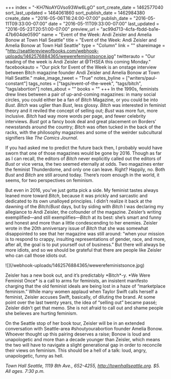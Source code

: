 +++
index = "-KH7NoAYGVso93Ww6LgO"
sort_create_date = 1462577040
sort_last_updated = 1464061860
sort_publish_date = 1462984380
create_date = "2016-05-06T16:24:00-07:00"
publish_date = "2016-05-11T09:33:00-07:00"
date = "2016-05-11T09:33:00-07:00"
last_updated = "2016-05-23T20:51:00-07:00"
preview_url = "ac99d713-4cfa-fbdd-ba1e-47b604de0590"
name = "Event of the Week: Andi Zeisler and Amelia Bonow at Town Hall Seattle"
title = "Event of the Week: Andi Zeisler and Amelia Bonow at Town Hall Seattle"
type = "Column"
link = ""
shareimage = "http://seattlereviewofbooks.com/webhook-uploads/1462576884365/wewerefeministsonce.jpg"
twitterauto = "Our reading of the week is Andi Zeisler at @THSEA this coming Monday."
facebookauto = "Our pick for Event of the Week is an onstage interview between Bitch magazine founder Andi Zeisler and Amelia Bonow at Town Hall Seattle."
make_image_tweet = "True"
notes_byline = ["writers/paul-constant"]
tags_notes = ["tags/event-of-the-week", "tags/bitch", "tags/abortion"]
notes_about = ""
books = ""
+++
In the 1990s, feminists drew lines between a pair of up-and-coming magazines: in many social circles, you could either be a fan of *Bitch* Magazine, or you could be into *Bust*. *Bitch* was uglier than *Bust*, less glossy. *Bitch* was interested in feminist theory and it reviled the concept of selling out; *Bust* was more fun, more inclusive. *Bitch* had way more words per page, and fewer celebrity interviews. *Bust* got a fancy book deal and great placement on Borders’ newsstands around the country; *Bitch* was often tucked in the back of the racks, with the philosophy magazines and some of the weirder subcultural signifiers like *The Comics Journal*. 

If you had asked me to predict the future back then, I probably would have sworn that one of those magazines would be gone by 2016. Though as far as I can recall, the editors of *Bitch* never explicitly called out the editors of *Bust* or vice versa, the two seemed eternally at odds. Two magazines enter the feminist Thunderdome, and only one can leave. Right? Happily, no. Both *Bust* and *Bitch* are still around today. There’s room enough in the world, it seems, for two perspectives on feminism.  

But even in 2016, you’ve just gotta pick a side. My feminist tastes always leaned more toward *Bitch*, because it was prickly and sarcastic and dedicated to its own unalloyed principles. I didn’t realize it back at the dawning of the *Bitch*/*Bust* days, but by siding with *Bitch* I was declaring my allegiance to Andi Zeisler, the cofounder of the magazine. Zeisler’s writing exemplified—and still exemplifies—*Bitch* at its best: she’s smart and funny and honest and more than a little condescending to her enemies. Zeisler wrote in the 20th anniversary issue of *Bitch* that she was somewhat disappointed to see that her magazine was still around: “when your mission is to respond to crappy, insulting representations of gender, race, and more, after all, the goal is to put yourself out of business.” But there will always be more idiots, and so we should be grateful that there are people like Zeisler who can call those idiots out.

<p class="image-left">![](/webhook-uploads/1462576884365/wewerefeministsonce.jpg)</p>
Zeisler has a new book out, and it’s predictably *Bitch*-y. *We Were Feminist Once* is a call to arms for feminists, an insistent manifesto charging that the old feminist ideals are being lost in a haze of “marketplace feminism.” While many women applaud when Taylor Swift calls herself a feminist, Zeisler accuses Swift, basically, of diluting the brand. At some point over the last twenty years, the idea of “selling out” became passé; Zeisler didn’t get that memo. She is not afraid to call out and shame people she believes are hurting feminism. 

On the Seattle stop of her book tour, Zeisler will be in an extended conversation with Seattle-area #shoutyourabortion founder Amelia Bonow. Whoever thought up this pairing deserves a raise; Bonow is loud and unapologetic and more than a decade younger than Zeisler, which means the two will have to navigate a slight generational gap in order to reconcile their views on feminism. This should be a hell of a talk: loud, angry, unapologetic, funny as hell. 

*Town Hall Seattle, 1119 8th Ave., 652-4255, http://townhallseattle.org. $5. All ages. 7:30 p.m.* 